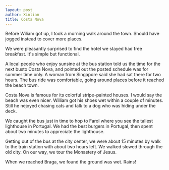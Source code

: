 ```yaml
---
layout: post
author: Xinlian
title: Costa Nova
---
```


Before Wiliam got up, I took a morning walk around the town.  Should have jogged instead to cover more places.

We were pleasantly surprised to find the hotel we stayed had free breakfast.  It's simple but functional.

A local people who enjoy sunsine at the bus station told us the time for the next busto Costa Nova, and pointed out the posted schedule was for summer time only.  A woman from Singapore said she had sat there for two hours. The bus ride was comfortable, going around places before it reached the beach town.  

Costa Nova is famous for its colorful stripe-painted houses.  I would say the beach was even nicer.  William got his shoes wet within a couple of minutes.  Still he nejoyed chasing cats and talk to a dog who was hiding under the deck.

We caught the bus just in time to hop to Farol where you see the tallest lighthouse in Portugal.  We had the best burgers in Portugal, then spent about two minutes to appreciate the lighthouse.

Getting out of the bus at the city center, we were about 15 minutes by walk to the train station with about two hours left.  We walked slowed through the old city.  On our way, we tour the Monastery of Jesus.

When we reached Braga, we found the ground was wet.  Rains!
